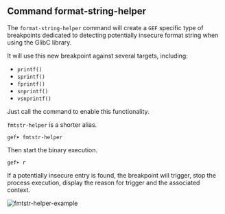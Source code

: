 ## Command format-string-helper ##

The `format-string-helper` command will create a `GEF` specific type of
breakpoints dedicated to detecting potentially insecure format string when
using the GlibC library.

It will use this new breakpoint against several targets, including:

* `printf()`
* `sprintf()`
* `fprintf()`
* `snprintf()`
* `vsnprintf()`

Just call the command to enable this functionality.

`fmtstr-helper` is a shorter alias.

```
gef➤ fmtstr-helper
```

Then start the binary execution.
```
gef➤ r
```

If a potentially insecure entry is found, the breakpoint will trigger, stop the
process execution, display the reason for trigger and the associated context.

![fmtstr-helper-example](https://i.imgur.com/INU3KGn.png)


